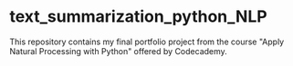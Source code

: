 # text_summarization_python_NLP
This repository contains my final portfolio project from the course "Apply Natural Processing with Python" offered by Codecademy.
